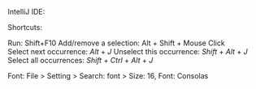IntelliJ IDE:

Shortcuts:

Run: Shift+F10
Add/remove a selection: Alt + Shift + Mouse Click
Select next occurrence: *Alt* + *J*
Unselect this occurrence: *Shift* + *Alt* + *J*
Select all occurrences: *Shift* + *Ctrl* + *Alt* + *J*

Font: File > Setting > Search: font > Size: 16, Font: Consolas